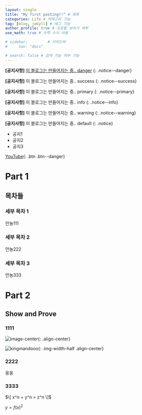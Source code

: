 ```yaml
---
layout: single
title: "My first posting!!" # 제목
categories: Life # 카테고리 기능
tag: [blog, jekyll] # 태그 기능
author_profile: true # 프로필 보이기 여부
use_math: true # 수학 수식 사용

# sidebar:         # 사이드바
#     nav: "docs"

# search: false # 검색 가능 여부 기능
---
```


<!-- 베너형식 공지사항 -->
**[공지사항]** [이 블로그는 만들어지는 중.. danger](https://kingmandooo.github.io/minimal-mistakes/docs/quick-start-guide/)
{: .notice--danger}  

**[공지사항]** 이 블로그는 만들어지는 중.. success
{: .notice--success}  

**[공지사항]** 이 블로그는 만들어지는 중.. primary
{: .notice--primary}  

**[공지사항]** 이 블로그는 만들어지는 중.. info
{: .notice--info}  

**[공지사항]** 이 블로그는 만들어지는 중.. warning
{: .notice--warning}  

**[공지사항]** 이 블로그는 만들어지는 중.. default
{: .notice}

<!-- div로 감싸서 리스트로 만든 공지 -->
<div class="notice--success">  
    <ul>
        <li>공지1</li>
        <li>공지2</li>
        <li>공지3</li>
    </ul> 
</div>

<!-- [Text](#link){: .btn .btn--danger}   버튼 추가하기 링크 칸에 링크 써놓기 -->
[YouTube](https://youtube.com){: .btn .btn--danger}

# Part 1

## 목차들

### 세부 목차 1

안뇽111

### 세부 목차 2

안뇽222

### 세부 목차 3

안뇽333

# Part 2

## Show and Prove

### 1111
![image-center](/assets/images/kingmandooo.png){: .align-center}

<!-- 이미지 크기 조정 (가운데 정렬까지 추가) //  .align-left, .align-right 기능 또한 있음-->
![kingmandooo](/assets/images/kingmandooo.png){: .img-width-half .align-center}  

### 2222 

웅웅

### 3333

$\[ x^n + y^n = z^n \]$

$y = f(x)^2$